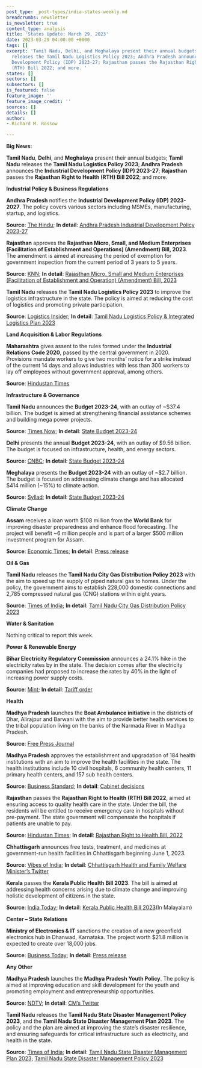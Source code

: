 ```yaml
---
post_type: _post-types/india-states-weekly.md
breadcrumbs: newsletter
is_newsletter: true
content_type: analysis
title: 'States Update: March 29, 2023'
date: 2023-03-29 04:00:00 +0000
tags: []
excerpt: 'Tamil Nadu, Delhi, and Meghalaya present their annual budgets; Tamil Nadu
  releases the Tamil Nadu Logistics Policy 2023; Andhra Pradesh announces the Industrial
  Development Policy (IDP) 2023-27; Rajasthan passes the Rajasthan Right to Health
  (RTH) Bill 2022; and more. '
states: []
sectors: []
subsectors: []
is_featured: false
feature_image: ''
feature_image_credit: ''
sources: []
details: []
author:
- Richard M. Rossow

---
```

**Big News:**

**Tamil Nadu**, **Delhi**, and **Meghalaya** present their annual budgets; **Tamil Nadu** releases the **Tamil Nadu Logistics Policy 2023**; **Andhra Pradesh** announces the **Industrial Development Policy (IDP) 2023-27**; **Rajasthan** passes the **Rajasthan Right to Health (RTH) Bill 2022**; and more.

**Industrial Policy & Business Regulations**

**Andhra Pradesh** notifies the **Industrial Development Policy (IDP) 2023-2027**. The policy covers various sectors including MSMEs, manufacturing, startup, and logistics. 

**Source**: [The Hindu](https://www.thehindu.com/news/national/andhra-pradesh/andhra-pradesh-notifies-new-industrial-development-policy-identifies-12-sectors-as-thrust-areas/article66652028.ece); **In detail**: [Andhra Pradesh Industrial Development Policy 2023-27](https://acrobat.adobe.com/id/urn:aaid:sc:VA6C2:043475dd-94ca-4c13-a8d9-1b7b2854ecdb)

**Rajasthan** approves the **Rajasthan Micro, Small, and Medium Enterprises (Facilitation of Establishment and Operations) (Amendment) Bill, 2023**. The amendment is aimed at increasing the period of exemption for government inspection from the current period of 3 years to 5 years. 

**Source**: [KNN](https://knnindia.co.in/news/newsdetails/state/rajasthan-assembly-passes-msme-bill-increases-approvalinspection-exemption-period-to-5-years); **In detail**: [Rajasthan Micro, Small and Medium Enterprises (Facilitation of Establishment and Operation) (Amendment) Bill, 2023](https://acrobat.adobe.com/id/urn:aaid:sc:VA6C2:e4e8295e-f286-4948-ad87-9161cdaf5f62)

**Tamil Nadu** releases the **Tamil Nadu Logistics Policy 2023** to improve the logistics infrastructure in the state. The policy is aimed at reducing the cost of logistics and promoting private participation. 

**Source**: [Logistics Insider](https://www.logisticsinsider.in/tamil-nadu-government-unveil-state-logistics-policy-2023/); **In detail**: [Tamil Nadu Logistics Policy & Integrated Logistics Plan 2023](http://cms.tn.gov.in/sites/default/files/go/ind_e_73_2023.pdf)

**Land Acquisition & Labor Regulations**

**Maharashtra** gives assent to the rules formed under the **Industrial Relations Code 2020**, passed by the central government in 2020. Provisions mandate workers to give two months’ notice for a strike instead of the current 14 days and allows industries with less than 300 workers to lay off employees without government approval, among others. 

**Source**: [Hindustan Times](https://www.hindustantimes.com/cities/mumbai-news/strikerelated-rules-stricter-layoff-norms-eased-in-new-labour-rules-101679253586881.html)

**Infrastructure & Governance**

**Tamil Nadu** announces the **Budget 2023-24**, with an outlay of \~$37.4 billion. The budget is aimed at strengthening financial assistance schemes and building mega power projects. 

**Source**: [Times Now](https://www.timesnownews.com/business-economy/economy/tamil-nadu-budget-2023-24-highlights-new-schemes-money-related-announcements-all-you-need-to-know-article-98804387); **In detail**: [State Budget 2023-24](http://cms.tn.gov.in/sites/default/files/documents/budget_speech_e_2023_2024.pdf)

**Delhi** presents the annual **Budget 2023-24**, with an outlay of $9.56 billion. The budget is focused on infrastructure, health, and energy sectors.

**Source**: [CNBC](https://www.cnbctv18.com/economy/delhi-budget-2023-live-updates-kailash-gehlot-arvind-kejriwal-tax-revenue-education-infra-health-subsidies-pensions-schemes-manish-sisodia-16229921.htm); **In detail**: [State Budget 2023-24](http://delhiplanning.nic.in/content/budget-delhi-2023-24)

**Meghalaya** presents the **Budget 2023-24** with an outlay of \~$2.7 billion. The budget is focused on addressing climate change and has allocated $414 million (\~15%) to climate action.

**Source**: [Syllad](https://www.syllad.com/meghalaya-govt-presented-climate-action-budget-for-the-first-time/); **In detail**: [State Budget 2023-24](https://megfinance.gov.in/budget_documents/2023-2024/others/highlight_budget.pdf)

**Climate Change**

**Assam** receives a loan worth $108 million from the **World Bank** for improving disaster preparedness and enhance flood forecasting. The project will benefit \~6 million people and is part of a larger $500 million investment program for Assam.

**Source**: [Economic Times](https://economictimes.indiatimes.com/news/india/world-bank-approves-108-mn-for-assam-to-improve-disaster-preparedness/articleshow/98985851.cms); **In detail**: [Press release](https://www.worldbank.org/en/news/press-release/2023/03/24/world-bank-approves-108-million-to-improve-disaster-preparedness-for-flood-prone-districts-of-assam)

**Oil & Gas**

**Tamil Nadu** releases the **Tamil Nadu City Gas Distribution Policy 2023** with the aim to speed up the supply of piped natural gas to homes. Under the policy, the government aims to establish 228,000 domestic connections and 2,785 compressed natural gas (CNG) stations within eight years.

**Source**: [Times of India](https://timesofindia.indiatimes.com/city/chennai/tamil-nadu-govt-unveils-policy-for-natural-gas-supply-to-households/articleshow/98763931.cms); **In detail**: [Tamil Nadu City Gas Distribution Policy 2023](http://cms.tn.gov.in/sites/default/files/go/ind_e_72_2023.pdf)

**Water & Sanitation**

Nothing critical to report this week.

**Power & Renewable Energy**

**Bihar Electricity Regulatory Commission** announces a 24.1% hike in the electricity rates by in the state. The decision comes after the electricity companies had proposed to increase the rates by 40% in the light of increasing power supply costs.

**Source**: [Mint](https://www.livemint.com/news/india/electricity-rates-go-up-in-bihar-state-board-raises-fixed-charges-details-here-11679621580818.html); **In detail**: [Tariff order](https://berc.co.in/orders/tariff/distribution/nbpdcl/2619-tariff-order-of-strong-span-style-color-000000-north-bihar-power-distribution-company-ltd-nbpdcl-south-bihar-power-distribution-company-ltd-sbpdcl-span-strong-for-fy-2023-24)

**Health**

**Madhya Pradesh** launches the **Boat Ambulance initiative** in the districts of Dhar, Alirajpur and Barwani with the aim to provide better health services to the tribal population living on the banks of the Narmada River in Madhya Pradesh.

**Source**: [Free Press Journal](https://www.freepressjournal.in/indore/madhya-pradesh-boat-ambulance-starts-in-tribal-areas-to-provide-better-health-services)

**Madhya Pradesh** approves the establishment and upgradation of 184 health institutions with an aim to improve the health facilities in the state. The health institutions include 10 civil hospitals, 6 community health centers, 11 primary health centers, and 157 sub health centers.

**Source**: [Business Standard](https://www.business-standard.com/article/current-affairs/mp-cabinet-approves-establishment-upgradation-of-184-health-institutions-123032200331_1.html); **In detail**: [Cabinet decisions](https://www.mpinfo.org/Home/CabinetDetails?newsid=230321S18&fontname=FontEnglish&LocID=32&pubdate=03/21/2023)

**Rajasthan** passes the **Rajasthan Right to Health (RTH) Bill 2022**, aimed at ensuring access to quality health care in the state. Under the bill, the residents will be entitled to receive emergency care in hospitals without pre-payment. The state government will compensate the hospitals if patients are unable to pay. 

**Source**: [Hindustan Times](https://www.hindustantimes.com/cities/jaipur-news/right-to-health-bill-passed-in-rajasthan-assembly-101679403249335.html); **In detail**: [Rajasthan Right to Health Bill, 2022](https://acrobat.adobe.com/id/urn:aaid:sc:VA6C2:ba2dad2d-f6ec-4800-af5a-201d009a21bd)

**Chhattisgarh** announces free tests, treatment, and medicines at government-run health facilities in Chhattisgarh beginning June 1, 2023.

**Source**: [Vibes of India](https://www.vibesofindia.com/chhattisgarh-test-treatment-medicines-to-be-free-at-govt-hospitals/); **In detail**: [Chhattisgarh Health and Family Welfare Minister’s Twitter](https://twitter.com/TS_SinghDeo/status/1638507581470834688)

**Kerala** passes the **Kerala Public Health Bill 2023**. The bill is aimed at addressing health concerns arising due to climate change and improving holistic development of citizens in the state.

**Source**: [India Today](https://www.indiatoday.in/india/story/kerala-assembly-passes-new-bill-on-public-health-focusing-on-holistic-development-2350200-2023-03-22); **In detail**: [Kerala Public Health Bill 2023](http://www.niyamasabha.org/codes/15kla/bills/Public%20Health%20Select%20Committee%20Report.pdf)(In Malayalam)

**Center – State Relations**

**Ministry of Electronics & IT** sanctions the creation of a new greenfield electronics hub in Dhanwad, Karnataka. The project worth $21.8 million is expected to create over 18,000 jobs.

**Source**: [Business Today](https://www.businesstoday.in/latest/economy/story/rs-180-crore-electronics-manufacturing-cluster-approved-at-dharwad-in-karnataka-374765-2023-03-24); **In detail**: [Press release](https://pib.gov.in/PressReleaseIframePage.aspx?PRID=1910454)

**Any Other**

**Madhya Pradesh** launches the **Madhya Pradesh Youth Policy**. The policy is aimed at improving education and skill development for the youth and promoting employment and entrepreneurship opportunities.

**Source**: [NDTV](https://www.ndtv.com/india-news/skill-earning-scheme-student-innovation-fund-as-madhya-pradesh-launches-youth-policy-3888019); **In detail**: [CM’s Twitter](https://twitter.com/CMMadhyaPradesh/status/1638891082288099331)

**Tamil Nadu** releases the **Tamil Nadu State Disaster Management Policy 2023**, and the **Tamil Nadu State Disaster Management Plan 2023**. The policy and the plan are aimed at improving the state’s disaster resilience, and ensuring safeguards for critical infrastructure such as electricity, and health in the state.

**Source**: [Times of India](https://timesofindia.indiatimes.com/city/chennai/tamil-nadu-new-policy-to-minimise-loss-of-lives-property-during-disaster/articleshow/98981805.cms); **In detail**: [Tamil Nadu State Disaster Management Plan 2023](https://www.thehindu.com/news/resources/66656729-Disaster-Management-Plan-Book.pdf); [Tamil Nadu State Disaster Management Policy 2023](https://www.thehindu.com/news/resources/66656735-TAMIL-NADU-STATE-DISASTER-Policy-Inner.pdf)
